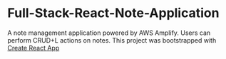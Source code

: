 # Full-Stack-React-Note-Application
A note management application powered by AWS Amplify. Users can perform CRUD+L actions on notes. 
This project was bootstrapped with [Create React App](https://github.com/facebook/create-react-app)
